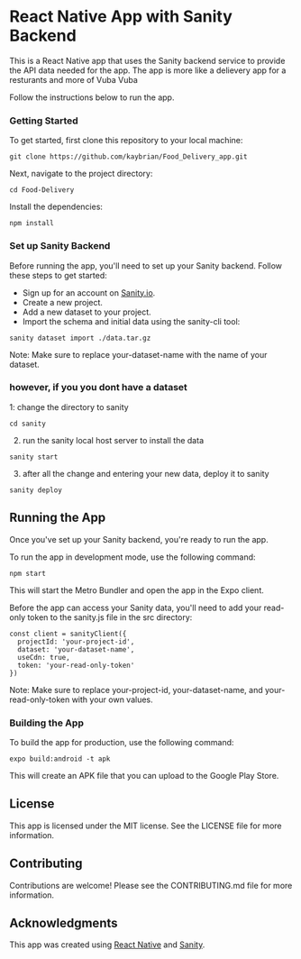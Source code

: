 # React Native App with Sanity Backend


This is a React Native app that uses the Sanity backend service to provide the API data needed for the app. The app is more like a delievery app for a resturants and more of Vuba Vuba


Follow the instructions below to run the app.

### Getting Started
To get started, first clone this repository to your local machine:

```
git clone https://github.com/kaybrian/Food_Delivery_app.git
```

Next, navigate to the project directory:
```
cd Food-Delivery
```

Install the dependencies:
```
npm install
```

### Set up Sanity Backend

Before running the app, you'll need to set up your Sanity backend. Follow these steps to get started:

- Sign up for an account on [Sanity.io](https://www.sanity.io/).
- Create a new project.
- Add a new dataset to your project.
- Import the schema and initial data using the sanity-cli tool:

```
sanity dataset import ./data.tar.gz
```

Note: Make sure to replace your-dataset-name with the name of your dataset.

### however, if you you dont have a dataset
1: change the directory to sanity
```
cd sanity
```

2. run the sanity local host server to install the data
```
sanity start
```

3. after all the change and entering your new data, deploy it to sanity
```
sanity deploy
```

## Running the App
Once you've set up your Sanity backend, you're ready to run the app.

To run the app in development mode, use the following command:
```
npm start
```

This will start the Metro Bundler and open the app in the Expo client.

Before the app can access your Sanity data, you'll need to add your read-only token to the sanity.js file in the src directory:

```
const client = sanityClient({
  projectId: 'your-project-id',
  dataset: 'your-dataset-name',
  useCdn: true,
  token: 'your-read-only-token'
})
```
Note: Make sure to replace your-project-id, your-dataset-name, and your-read-only-token with your own values.

### Building the App
To build the app for production, use the following command:
```
expo build:android -t apk
```
This will create an APK file that you can upload to the Google Play Store.

## License
This app is licensed under the MIT license. See the LICENSE file for more information.

## Contributing
Contributions are welcome! Please see the CONTRIBUTING.md file for more information.

## Acknowledgments
This app was created using [React Native](https://reactnative.dev/) and [Sanity](https://www.sanity.io/).
